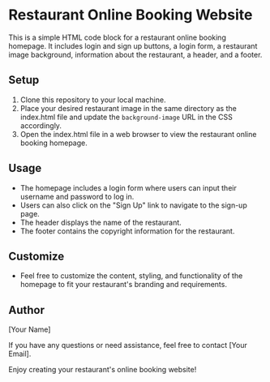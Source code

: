 # Restaurant Online Booking Website

This is a simple HTML code block for a restaurant online booking homepage. It includes login and sign up buttons, a login form, a restaurant image background, information about the restaurant, a header, and a footer.

## Setup

1. Clone this repository to your local machine.
2. Place your desired restaurant image in the same directory as the index.html file and update the `background-image` URL in the CSS accordingly.
3. Open the index.html file in a web browser to view the restaurant online booking homepage.

## Usage

- The homepage includes a login form where users can input their username and password to log in.
- Users can also click on the "Sign Up" link to navigate to the sign-up page.
- The header displays the name of the restaurant.
- The footer contains the copyright information for the restaurant.

## Customize

- Feel free to customize the content, styling, and functionality of the homepage to fit your restaurant's branding and requirements.

## Author

[Your Name]

If you have any questions or need assistance, feel free to contact [Your Email].

Enjoy creating your restaurant's online booking website!